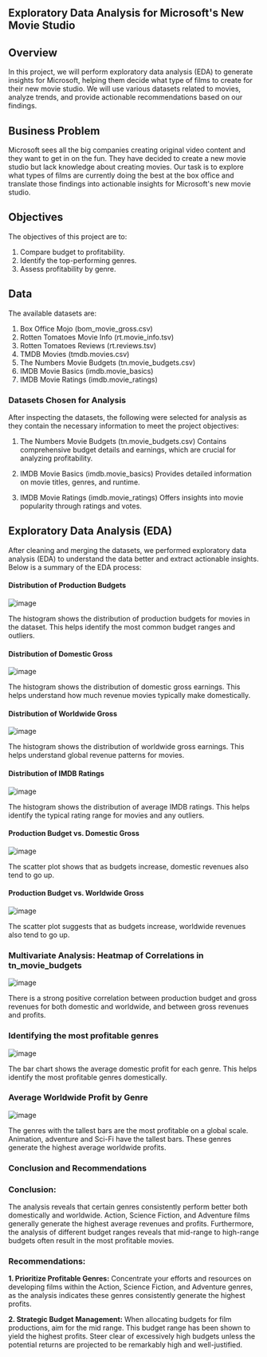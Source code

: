 ## Exploratory Data Analysis for Microsoft's New Movie Studio
## Overview

In this project, we will perform exploratory data analysis (EDA) to generate insights for Microsoft, 
helping them decide what type of films to create for their new movie studio. We will use various datasets 
related to movies, analyze trends, and provide actionable recommendations based on our findings.

## Business Problem

Microsoft sees all the big companies creating original video content and they want to get in on the fun. 
They have decided to create a new movie studio but lack knowledge about creating movies. Our task is to explore 
what types of films are currently doing the best at the box office and translate those findings into actionable insights 
for Microsoft's new movie studio.

## Objectives

The objectives of this project are to:
1. Compare budget to profitability.
2. Identify the top-performing genres.
3. Assess profitability by genre.

## Data 

The available datasets are:
1. Box Office Mojo (bom_movie_gross.csv)
2. Rotten Tomatoes Movie Info (rt.movie_info.tsv)
3. Rotten Tomatoes Reviews (rt.reviews.tsv)
4. TMDB Movies (tmdb.movies.csv)
5. The Numbers Movie Budgets (tn.movie_budgets.csv)
6. IMDB Movie Basics (imdb.movie_basics)
7. IMDB Movie Ratings (imdb.movie_ratings)

### Datasets Chosen for Analysis
After inspecting the datasets, the following were selected for analysis as they contain the necessary information to meet the project objectives:

1. The Numbers Movie Budgets (tn.movie_budgets.csv)
   Contains comprehensive budget details and earnings, which are crucial for analyzing profitability.

3. IMDB Movie Basics (imdb.movie_basics)
   Provides detailed information on movie titles, genres, and runtime.
   
3. IMDB Movie Ratings (imdb.movie_ratings)
   Offers insights into movie popularity through ratings and votes.

## Exploratory Data Analysis (EDA)

After cleaning and merging the datasets, we performed exploratory data analysis (EDA) to understand the data better and extract actionable insights. Below is a summary of the EDA process:

#### Distribution of Production Budgets
![image](https://github.com/daveochieng8/Phase-1-Project/assets/58653689/951adef8-9f36-4117-b254-cd8b64fbe6d7)

The histogram shows the distribution of production budgets for movies in the dataset. This helps identify the most common budget ranges and outliers.

#### Distribution of Domestic Gross
![image](https://github.com/daveochieng8/Phase-1-Project/assets/58653689/c27e4b0b-0ce4-46fe-98c3-691fda3096b6)

The histogram shows the distribution of domestic gross earnings. This helps understand how much revenue movies typically make domestically.

#### Distribution of Worldwide Gross
![image](https://github.com/daveochieng8/Phase-1-Project/assets/58653689/6d121884-00c1-4abd-a8bd-47f39f5e0fc1)

The histogram shows the distribution of worldwide gross earnings. This helps understand global revenue patterns for movies.

#### Distribution of IMDB Ratings
![image](https://github.com/daveochieng8/Phase-1-Project/assets/58653689/2ef4b5a3-8979-4ccf-babf-352757b945bc)

The histogram shows the distribution of average IMDB ratings. This helps identify the typical rating range for movies and any outliers.

#### Production Budget vs. Domestic Gross
![image](https://github.com/daveochieng8/Phase-1-Project/assets/58653689/a9e641c4-fedb-4aa5-bbe4-a5918d4ea659)

The scatter plot shows that as budgets increase, domestic revenues also tend to go up.

#### Production Budget vs. Worldwide Gross
![image](https://github.com/daveochieng8/Phase-1-Project/assets/58653689/f0930e5e-227c-4919-879a-d11f620ff856)

The scatter plot suggests that as budgets increase, worldwide revenues also tend to go up.

### Multivariate Analysis: Heatmap of Correlations in tn_movie_budgets
![image](https://github.com/daveochieng8/Phase-1-Project/assets/58653689/c7687b92-1dbb-403f-9892-5b80582ba39c)

There is a strong positive correlation between production budget and gross revenues for both domestic and worldwide, and between gross revenues and profits.

### Identifying the most profitable genres
![image](https://github.com/daveochieng8/Phase-1-Project/assets/58653689/9a8bad5a-386b-4153-b4ed-49a26bfcaa71)

The bar chart shows the average domestic profit for each genre. This helps identify the most profitable genres domestically.

### Average Worldwide Profit by Genre
![image](https://github.com/daveochieng8/Phase-1-Project/assets/58653689/6eece0b7-2b45-4a6e-85d9-9f2d287c8380)

The genres with the tallest bars are the most profitable on a global scale. Animation, adventure and Sci-Fi have the tallest bars.
These genres generate the highest average worldwide profits.
### Conclusion and Recommendations
### Conclusion:
The analysis reveals that certain genres consistently perform better both domestically and worldwide. Action, Science Fiction, and Adventure films generally generate the highest average revenues and profits. Furthermore, the analysis of different budget ranges reveals that mid-range to high-range budgets often result in the most profitable movies.

### Recommendations:

**1. Prioritize Profitable Genres:** Concentrate your efforts and resources on developing films within the Action, Science Fiction, and Adventure genres, as the analysis indicates these genres consistently generate the highest profits.

**2. Strategic Budget Management:** When allocating budgets for film productions, aim for the mid range. This budget range has been shown to yield the highest profits. Steer clear of excessively high budgets unless the potential returns are projected to be remarkably high and well-justified.




